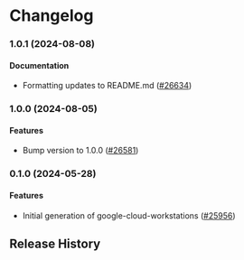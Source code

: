 # Changelog

### 1.0.1 (2024-08-08)

#### Documentation

* Formatting updates to README.md ([#26634](https://github.com/googleapis/google-cloud-ruby/issues/26634)) 

### 1.0.0 (2024-08-05)

#### Features

* Bump version to 1.0.0 ([#26581](https://github.com/googleapis/google-cloud-ruby/issues/26581)) 

### 0.1.0 (2024-05-28)

#### Features

* Initial generation of google-cloud-workstations ([#25956](https://github.com/googleapis/google-cloud-ruby/issues/25956)) 

## Release History
